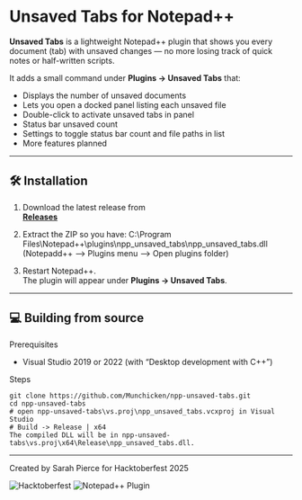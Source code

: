# Unsaved Tabs for Notepad++

**Unsaved Tabs** is a lightweight Notepad++ plugin that shows you every document (tab)
with unsaved changes — no more losing track of quick notes or half-written scripts.

It adds a small command under **Plugins -> Unsaved Tabs** that:

- Displays the number of unsaved documents  
- Lets you open a docked panel listing each unsaved file
- Double-click to activate unsaved tabs in panel
- Status bar unsaved count
- Settings to toggle status bar count and file paths in list
- More features planned

---

## 🛠 Installation

1. Download the latest release from  
   **[Releases](https://github.com/Munchicken/npp-unsaved-tabs/releases)**  
2. Extract the ZIP so you have:
C:\Program Files\Notepad++\plugins\npp_unsaved_tabs\npp_unsaved_tabs.dll (Notepadd++ --> Plugins menu --> Open plugins folder)

3. Restart Notepad++.  
The plugin will appear under **Plugins -> Unsaved Tabs**.

---

## 💻 Building from source

Prerequisites  
- Visual Studio 2019 or 2022 (with “Desktop development with C++”)

Steps  
```
git clone https://github.com/Munchicken/npp-unsaved-tabs.git
cd npp-unsaved-tabs
# open npp-unsaved-tabs\vs.proj\npp_unsaved_tabs.vcxproj in Visual Studio
# Build -> Release | x64
The compiled DLL will be in npp-unsaved-tabs\vs.proj\x64\Release\npp_unsaved_tabs.dll.
```

---
Created by Sarah Pierce for Hacktoberfest 2025

![Hacktoberfest](https://img.shields.io/badge/Hacktoberfest-2025-blueviolet)
![Notepad++ Plugin](https://img.shields.io/badge/Notepad++-Plugin-green)

